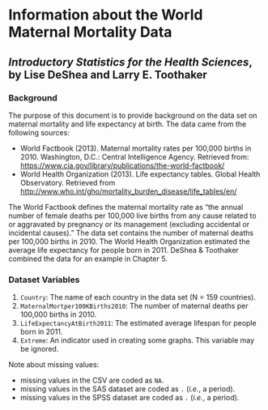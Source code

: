 Information about the World Maternal Mortality Data
================
## *Introductory Statistics for the Health Sciences*, by Lise DeShea and Larry E. Toothaker

### Background
The purpose of this document is to provide background on the data set on maternal mortality and life expectancy at birth.  The data came from the following sources:

 * World Factbook (2013).  Maternal mortality rates per 100,000 births in 2010.  Washington, D.C.:  Central Intelligence Agency.  Retrieved from:  https://www.cia.gov/library/publications/the-world-factbook/
 * World Health Organization (2013).  Life expectancy tables.  Global Health Observatory.  Retrieved from http://www.who.int/gho/mortality_burden_disease/life_tables/en/ 

The World Factbook defines the maternal mortality rate as “the annual number of female deaths per 100,000 live births from any cause related to or aggravated by pregnancy or its management (excluding accidental or incidental causes).”  The data set contains the number of maternal deaths per 100,000 births in 2010.  The World Health Organization estimated the average life expectancy for people born in 2011.  DeShea & Toothaker combined the data for an example in Chapter 5. 

### Dataset Variables
 1. `Country`: The name of each country in the data set (N = 159 countries).
 2. `MaternalMortper100KBirths2010`:  The number of maternal deaths per 100,000 births in 2010.
 3. `LifeExpectancyAtBirth2011`:  The estimated average lifespan for people born in 2011.
 4. `Extreme`:  An indicator used in creating some graphs.  This variable may be ignored.

Note about missing values:

 * missing values in the CSV are coded as `NA`.
 * missing values in the SAS dataset are coded as `.` (*i.e.*, a period).
 * missing values in the SPSS dataset are coded as `.` (*i.e.*, a period).
